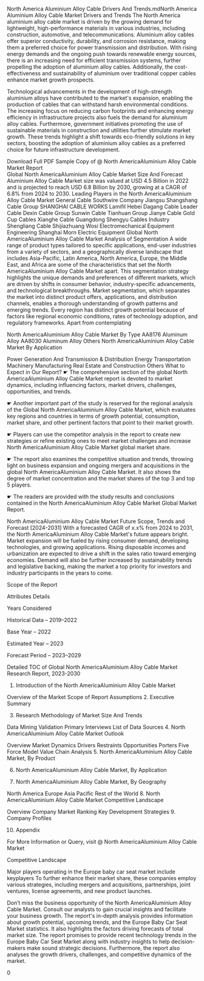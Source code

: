 North America Aluminium Alloy Cable Drivers And Trends.mdNorth America Aluminium Alloy Cable Market Drivers and Trends
The North America aluminium alloy cable market is driven by the growing demand for lightweight, high-performance materials in various industries, including construction, automotive, and telecommunications. Aluminium alloy cables offer superior conductivity, durability, and corrosion resistance, making them a preferred choice for power transmission and distribution. With rising energy demands and the ongoing push towards renewable energy sources, there is an increasing need for efficient transmission systems, further propelling the adoption of aluminium alloy cables. Additionally, the cost-effectiveness and sustainability of aluminium over traditional copper cables enhance market growth prospects.

Technological advancements in the development of high-strength aluminium alloys have contributed to the market's expansion, enabling the production of cables that can withstand harsh environmental conditions. The increasing focus on reducing carbon footprints and enhancing energy efficiency in infrastructure projects also fuels the demand for aluminium alloy cables. Furthermore, government initiatives promoting the use of sustainable materials in construction and utilities further stimulate market growth. These trends highlight a shift towards eco-friendly solutions in key sectors, boosting the adoption of aluminium alloy cables as a preferred choice for future infrastructure development.

Download Full PDF Sample Copy of @ North AmericaAluminium Alloy Cable Market Report  
Global North AmericaAluminium Alloy Cable Market Size And Forecast
Aluminium Alloy Cable Market size was valued at USD 4.5 Billion in 2022 and is projected to reach USD 6.8 Billion by 2030, growing at a CAGR of 6.8% from 2024 to 2030.
Leading Players in the North AmericaAluminium Alloy Cable Market
General Cable
Southwire Company
Jiangsu Shangshang Cable Group
SHANGHAI CABLE WORKS
Lamifil
Hebei Dagang Cable
Leader Cable
Dexin Cable Group
Sunwin Cable
Tianhuan Group
Jianye Cable
Gold Cup Cables
Xianghe Cable
Guangdong Shengyu Cables Industry
Shengliang Cable
Shijiazhuang Wosi Electromechanical Equipment Engineering
Shanghai Morn Electric Equipment
Global North AmericaAluminium Alloy Cable Market Analysis of Segmentation
A wide range of product types tailored to specific applications, end-user industries from a variety of sectors, and a geographically diverse landscape that includes Asia-Pacific, Latin America, North America, Europe, the Middle East, and Africa are some of the characteristics that set the North AmericaAluminium Alloy Cable Market apart. This segmentation strategy highlights the unique demands and preferences of different markets, which are driven by shifts in consumer behavior, industry-specific advancements, and technological breakthroughs. Market segmentation, which separates the market into distinct product offers, applications, and distribution channels, enables a thorough understanding of growth patterns and emerging trends. Every region has distinct growth potential because of factors like regional economic conditions, rates of technology adoption, and regulatory frameworks. Apart from contemplating

North AmericaAluminium Alloy Cable Market By Type
AA8176 Aluminum Alloy
AA8030 Aluminum Alloy
Others
North AmericaAluminium Alloy Cable Market By Application

Power Generation And Transmission & Distribution
Energy
Transportation
Machinery Manufacturing
Real Estate and Construction
Others
What to Expect in Our Report?
☛ The comprehensive section of the global North AmericaAluminium Alloy Cable Market report is devoted to market dynamics, including influencing factors, market drivers, challenges, opportunities, and trends.

☛ Another important part of the study is reserved for the regional analysis of the Global North AmericaAluminium Alloy Cable Market, which evaluates key regions and countries in terms of growth potential, consumption, market share, and other pertinent factors that point to their market growth.

☛ Players can use the competitor analysis in the report to create new strategies or refine existing ones to meet market challenges and increase North AmericaAluminium Alloy Cable Market global market share.

☛ The report also examines the competitive situation and trends, throwing light on business expansion and ongoing mergers and acquisitions in the global North AmericaAluminium Alloy Cable Market. It also shows the degree of market concentration and the market shares of the top 3 and top 5 players.

☛ The readers are provided with the study results and conclusions contained in the North AmericaAluminium Alloy Cable Market Global Market Report.

North AmericaAluminium Alloy Cable Market Future Scope, Trends and Forecast [2024-2031]
With a forecasted CAGR of x.x% from 2024 to 2031, the North AmericaAluminium Alloy Cable Market's future appears bright. Market expansion will be fueled by rising consumer demand, developing technologies, and growing applications. Rising disposable incomes and urbanization are expected to drive a shift in the sales ratio toward emerging economies. Demand will also be further increased by sustainability trends and legislative backing, making the market a top priority for investors and industry participants in the years to come.

Scope of the Report

Attributes Details

Years Considered

Historical Data – 2019–2022

Base Year – 2022

Estimated Year – 2023

Forecast Period – 2023–2029

Detailed TOC of Global North AmericaAluminium Alloy Cable Market Research Report, 2023-2030
1. Introduction of the North AmericaAluminium Alloy Cable Market

Overview of the Market
Scope of Report
Assumptions
2. Executive Summary

3. Research Methodology of Market Size And Trends

Data Mining
Validation
Primary Interviews
List of Data Sources
4. North AmericaAluminium Alloy Cable Market Outlook

Overview
Market Dynamics
Drivers
Restraints
Opportunities
Porters Five Force Model
Value Chain Analysis
5. North AmericaAluminium Alloy Cable Market, By Product

6. North AmericaAluminium Alloy Cable Market, By Application

7. North AmericaAluminium Alloy Cable Market, By Geography

North America
Europe
Asia Pacific
Rest of the World
8. North AmericaAluminium Alloy Cable Market Competitive Landscape

Overview
Company Market Ranking
Key Development Strategies
9. Company Profiles

10. Appendix

For More Information or Query, visit @ North AmericaAluminium Alloy Cable Market

Competitive Landscape

Major players operating in the Europe baby car seat market include keyplayers To further enhance their market share, these companies employ various strategies, including mergers and acquisitions, partnerships, joint ventures, license agreements, and new product launches.

Don’t miss the business opportunity of the North AmericaAluminium Alloy Cable Market. Consult our analysts to gain crucial insights and facilitate your business growth.
The report's in-depth analysis provides information about growth potential, upcoming trends, and the Europe Baby Car Seat Market statistics. It also highlights the factors driving forecasts of total market size. The report promises to provide recent technology trends in the Europe Baby Car Seat Market along with industry insights to help decision-makers make sound strategic decisions. Furthermore, the report also analyses the growth drivers, challenges, and competitive dynamics of the market.

0
